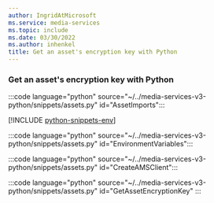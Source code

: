 ```yaml
---
author: IngridAtMicrosoft
ms.service: media-services
ms.topic: include
ms.date: 03/30/2022
ms.author: inhenkel
title: Get an asset's encryption key with Python
---
```


### Get an asset's encryption key with Python

:::code language="python" source="~/../media-services-v3-python/snippets/assets.py" id="AssetImports":::

[!INCLUDE [python-snippets-env](python-snippets-env.md)]

:::code language="python" source="~/../media-services-v3-python/snippets/assets.py" id="EnvironmentVariables":::

:::code language="python" source="~/../media-services-v3-python/snippets/assets.py" id="CreateAMSClient":::

:::code language="python" source="~/../media-services-v3-python/snippets/assets.py" id="GetAssetEncryptionKey" :::
